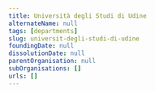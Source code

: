 ```yaml
---
title: Università degli Studi di Udine
alternateName: null
tags: [departments]
slug: universit-degli-studi-di-udine
foundingDate: null
dissolutionDate: null
parentOrganisation: null
subOrganisations: []
urls: []
---
```

